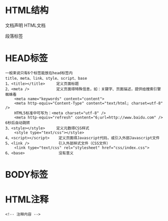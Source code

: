 # HTML结构
<!DOCTYPE html>             文档声明
<html>                      HTML文档  
    <head>
        <title></title>     
        <meta />            
    </head>
    <body>
        <p></p>             段落标签
    </body>
</html>

# HEAD标签
    一般来说只有6个标签能放在head标签内
    title、meta、link、style、script、base
    1、<title></title>     定义页面标题
    2、<meta />            定义页面得特殊信息，如：关键字、页面描述，提供给搜索引擎蜘蛛看
        <meta name="keywords" content="content">
        <meta http-equiv="Content-Type" content="text/html; charset=utf-8" />        
        HTML5标准中可写为：<meta charset="utf-8" />
        <meta http-equiv="refresh" content="6;url=http://www.baidu.com" />   6秒后自动跳转
    3、<style></style>     定义元数得CSS样式
        <style type="text/css"></style>
    4、<script></script>    定义页面得Javascript代码，或引入外部Javascript文件
    5、<link />             引入外部样式文件（CSS文件）
        <link type="text/css" rel="stylesheet" href="css/index.css">
    6、<base>               没有意义

# BODY标签


# HTML注释
    <!-- 注释内容 -->